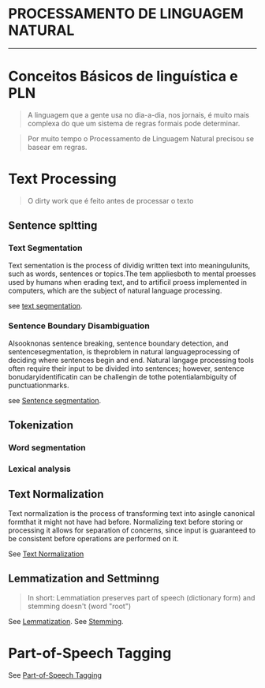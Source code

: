 # PROCESSAMENTO DE LINGUAGEM NATURAL
---

# Conceitos Básicos de linguística e PLN

> A linguagem que a gente usa no dia-a-dia, nos jornais, é muito mais complexa do que um sistema de regras formais pode determinar.

> Por muito tempo o Processamento de Linguagem Natural precisou se basear em regras.

# Text Processing

> O dirty work que é feito antes de processar o texto

## Sentence spltting

### Text Segmentation

Text sementation is the process of dividig written text into meaningulunits, such as words, sentences or topics.The tem appliesboth to mental proesses used by humans when erading text, and to artificil proess implemented in computers, which are the subject of natural language processing.

see [text segmentation](pln/text-segmentation.md).

### Sentence Boundary Disambiguation

Alsooknonas sentence breaking, sentence boundary detection, and sentencesegmentation, is theproblem in natural languageprocessing of deciding where sentences begin and end. Natural langage processing tools often require their input to be divided into sentences; however, sentence bonudaryidentificatin can be challengin de tothe potentialambiguity of punctuationmarks. 

see [Sentence segmentation](pln/sentence-segmentation.md).

## Tokenization

### Word segmentation

### Lexical analysis

## Text Normalization

Text normalization is the process of transforming text into asingle canonical formthat it might not have had before. Normalizing text before storing or processing it allows for separation of concerns, since input is guaranteed to be consistent before operations are performed on it.

See [Text Normalization](pln/text-normalization.md)

## Lemmatization and Settminng

> In short: Lemmatiation preserves part of speech (dictionary form) and stemming doesn't (word "root")

See [Lemmatization](pln/lemmatization.md).
See [Stemming](pln/stemming.md).

# Part-of-Speech Tagging

See [Part-of-Speech Tagging](pln/pos-tagging.md)
